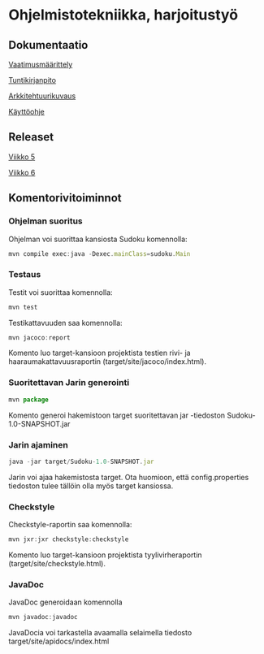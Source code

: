 # Ohjelmistotekniikka, harjoitustyö


## Dokumentaatio

[Vaatimusmäärittely](https://github.com/sareetta/ot-harjoitustyo/blob/master/dokumentaatio/vaatimusmäärittely.md)

[Tuntikirjanpito](https://github.com/sareetta/ot-harjoitustyo/blob/master/dokumentaatio/tuntikirjanpito.md)

[Arkkitehtuurikuvaus](https://github.com/sareetta/ot-harjoitustyo/blob/master/dokumentaatio/arkkitehtuuri.md)

[Käyttöohje](https://github.com/sareetta/ot-harjoitustyo/blob/master/dokumentaatio/kayttoohje.md)

## Releaset
[Viikko 5](https://github.com/sareetta/ot-harjoitustyo/releases)

[Viikko 6](https://github.com/sareetta/ot-harjoitustyo/releases)
## Komentorivitoiminnot

### Ohjelman suoritus
Ohjelman voi suorittaa kansiosta Sudoku komennolla:
```javascript
mvn compile exec:java -Dexec.mainClass=sudoku.Main
```
### Testaus
Testit voi suorittaa komennolla:
```javascript
mvn test
```
Testikattavuuden saa komennolla:
```javascript
mvn jacoco:report
```
Komento luo target-kansioon projektista testien rivi- ja haaraumakattavuusraportin (target/site/jacoco/index.html).

### Suoritettavan Jarin generointi

```javascript
mvn package
```
Komento generoi hakemistoon target suoritettavan jar -tiedoston Sudoku-1.0-SNAPSHOT.jar

### Jarin ajaminen

```javascript
java -jar target/Sudoku-1.0-SNAPSHOT.jar
```
Jarin voi ajaa hakemistosta target. Ota huomioon, että config.properties tiedoston tulee tällöin olla myös target kansiossa.
### Checkstyle
Checkstyle-raportin saa komennolla:
```javascript
mvn jxr:jxr checkstyle:checkstyle
```
Komento luo target-kansioon projektista tyylivirheraportin (target/site/checkstyle.html).

### JavaDoc
JavaDoc generoidaan komennolla
```javascript
mvn javadoc:javadoc
```
JavaDocia voi tarkastella avaamalla selaimella tiedosto target/site/apidocs/index.html


